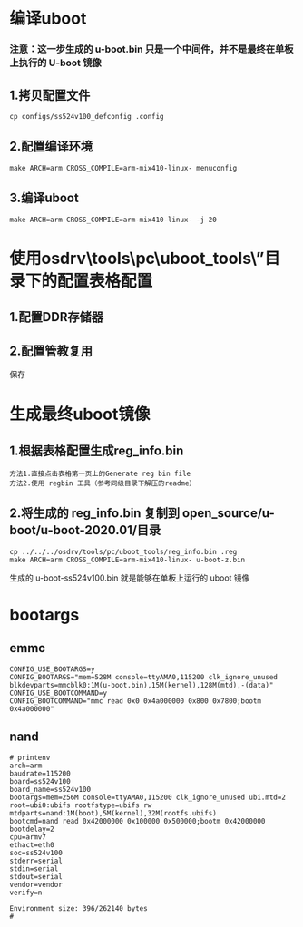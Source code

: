 # 编译uboot
  ### 注意：这一步生成的 u-boot.bin 只是一个中间件，并不是最终在单板上执行的 U-boot 镜像
  ## 1.拷贝配置文件
    cp configs/ss524v100_defconfig .config
  ## 2.配置编译环境
    make ARCH=arm CROSS_COMPILE=arm-mix410-linux- menuconfig
  ## 3.编译uboot
    make ARCH=arm CROSS_COMPILE=arm-mix410-linux- -j 20

# 使用osdrv\tools\pc\uboot_tools\”目录下的配置表格配置
  ## 1.配置DDR存储器
  ## 2.配置管教复用
  保存

# 生成最终uboot镜像
  ## 1.根据表格配置生成reg_info.bin
    方法1.直接点击表格第一页上的Generate reg bin file
    方法2.使用 regbin 工具（参考同级目录下解压的readme）
  ## 2.将生成的 reg_info.bin 复制到 open_source/u-boot/u-boot-2020.01/目录
    cp ../../../osdrv/tools/pc/uboot_tools/reg_info.bin .reg 
    make ARCH=arm CROSS_COMPILE=arm-mix410-linux- u-boot-z.bin
  生成的 u-boot-ss524v100.bin 就是能够在单板上运行的 uboot 镜像


# bootargs
  ## emmc
    CONFIG_USE_BOOTARGS=y
    CONFIG_BOOTARGS="mem=528M console=ttyAMA0,115200 clk_ignore_unused blkdevparts=mmcblk0:1M(u-boot.bin),15M(kernel),128M(mtd),-(data)"
    CONFIG_USE_BOOTCOMMAND=y
    CONFIG_BOOTCOMMAND="mmc read 0x0 0x4a000000 0x800 0x7800;bootm 0x4a000000"

  ## nand
    # printenv 
    arch=arm
    baudrate=115200
    board=ss524v100
    board_name=ss524v100
    bootargs=mem=256M console=ttyAMA0,115200 clk_ignore_unused ubi.mtd=2 root=ubi0:ubifs rootfstype=ubifs rw mtdparts=nand:1M(boot),5M(kernel),32M(rootfs.ubifs)
    bootcmd=nand read 0x42000000 0x100000 0x500000;bootm 0x42000000
    bootdelay=2
    cpu=armv7
    ethact=eth0
    soc=ss524v100
    stderr=serial
    stdin=serial
    stdout=serial
    vendor=vendor
    verify=n
    
    Environment size: 396/262140 bytes
    # 
